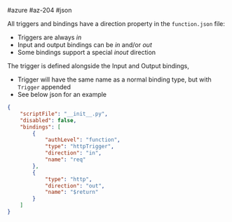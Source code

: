 #azure #az-204 #json

All triggers and bindings have a direction property in the `function.json` file:
- Triggers are always *in*
- Input and output bindings can be *in* and/or *out*
- Some bindings support a special *inout* direction

The trigger is defined alongside the Input and Output bindings,
- Trigger will have the same name as a normal binding type, but with `Trigger` appended
- See below json for an example
```json
{
	"scriptFile": "__init__.py",
	"disabled": false,
	"bindings": [
		{
			"authLevel": "function",
			"type": "httpTrigger",
			"direction": "in",
			"name": "req"
		},
		{
			"type": "http",
			"direction": "out",
			"name": "$return"
		}
	]
}
```
